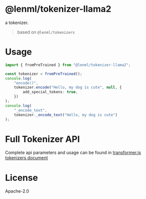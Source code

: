 
# @lenml/tokenizer-llama2

a tokenizer.

> based on `@lenml/tokenizers`

# Usage
```ts
import { fromPreTrained } from "@lenml/tokenizer-llama2";

const tokenizer = fromPreTrained();
console.log(
    "encode()",
    tokenizer.encode("Hello, my dog is cute", null, {
        add_special_tokens: true,
    })
);
console.log(
    "_encode_text",
    tokenizer._encode_text("Hello, my dog is cute")
);
```

# Full Tokenizer API
Complete api parameters and usage can be found in [transformer.js tokenizers document](https://huggingface.co/docs/transformers.js/api/tokenizers)

# License
Apache-2.0
